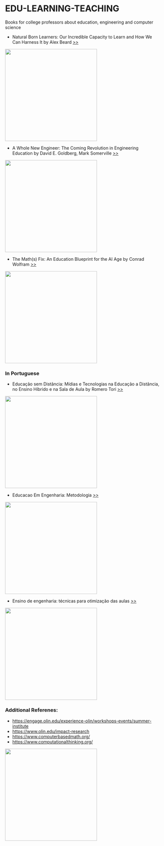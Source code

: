 # EDU-LEARNING-TEACHING
Books for college professors about education, engineering and computer science

- Natural Born Learners: Our Incredible Capacity to Learn and How We Can Harness It by Alex Beard [>>](https://a.co/d/c2gq5qo) 

<img src="https://m.media-amazon.com/images/I/416qJn+-OfL.jpg" width="300px">

- A Whole New Engineer: The Coming Revolution in Engineering Education by David E. Goldberg, Mark Somerville [>>](https://a.co/d/34JtzXD)

<img src="https://m.media-amazon.com/images/P/0986080047.01._SCLZZZZZZZ_SX500_.jpg" width="300px">

- The Math(s) Fix: An Education Blueprint for the AI Age by Conrad Wolfram [>>](https://a.co/d/gi2CjBW)

<img src="https://m.media-amazon.com/images/I/41ZEaXKKmOL._SY346_.jpg" width="300px">



### In Portuguese

- Educação sem Distância: Mídias e Tecnologias na Educação a Distância, no Ensino Híbrido e na Sala de Aula by Romero Tori [>>](https://a.co/d/cRfhQkJ)

<img src="https://m.media-amazon.com/images/I/41iKgRg59ML.jpg" width="300px">

- Educacao Em Engenharia: Metodologia [>>](https://a.co/d/0wSyP37)

<img src="https://m.media-amazon.com/images/I/51ZsWN5hVGL._SX332_BO1,204,203,200_.jpg" width="300px">

- Ensino de engenharia: técnicas para otimização das aulas [>>](https://a.co/d/5U5koJR)

<img src="https://m.media-amazon.com/images/I/51X424-k5fL._SX351_BO1,204,203,200_.jpg" width="300px">

### Additional Referenes:

- https://engage.olin.edu/experience-olin/workshops-events/summer-institute
- https://www.olin.edu/impact-research
- https://www.computerbasedmath.org/
- https://www.computationalthinking.org/

<img src="https://www.computationalthinking.org/about/img/4steps-helix.png" width="300px">
